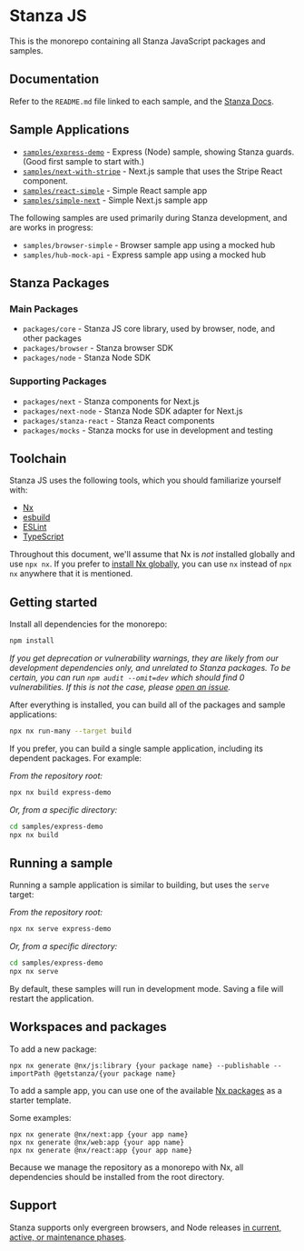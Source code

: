 # Stanza JS

This is the monorepo containing all Stanza JavaScript packages and samples.

## Documentation

Refer to the `README.md` file linked to each sample, and the [Stanza Docs](https://stanza-docs-git-main-stanza.vercel.app/).

## Sample Applications

- [`samples/express-demo`](./samples/express-demo/README.md) - Express (Node) sample, showing Stanza guards.  (Good first sample to start with.)
- [`samples/next-with-stripe`](./samples/next-with-stripe/README.md) - Next.js sample that uses the Stripe React component.
- [`samples/react-simple`](./samples/react-simple/README.md) - Simple React sample app
- [`samples/simple-next`](./samples/simple-next/README.md) - Simple Next.js sample app

The following samples are used primarily during Stanza development, and are works in progress:

- `samples/browser-simple` - Browser sample app using a mocked hub
- `samples/hub-mock-api` - Express sample app using a mocked hub

## Stanza Packages

### Main Packages

- `packages/core` - Stanza JS core library, used by browser, node, and other packages
- `packages/browser` - Stanza browser SDK
- `packages/node` - Stanza Node SDK

### Supporting Packages

- `packages/next` - Stanza components for Next.js
- `packages/next-node` - Stanza Node SDK adapter for Next.js
- `packages/stanza-react` - Stanza React components
- `packages/mocks` - Stanza mocks for use in development and testing

## Toolchain

Stanza JS uses the following tools, which you should familiarize yourself with:
- [Nx](https://nx.dev/)
- [esbuild](https://esbuild.github.io/)
- [ESLint](https://eslint.org/)
- [TypeScript](https://www.typescriptlang.org/)

Throughout this document, we'll assume that Nx is _not_ installed globally and use `npx nx`.
If you prefer to [install Nx globally](https://nx.dev/getting-started/installation#installing-nx-globally),
you can use `nx` instead of `npx nx` anywhere that it is mentioned.

## Getting started

Install all dependencies for the monorepo:

```sh
npm install
```

_If you get deprecation or vulnerability warnings, they are likely from our development dependencies only, and unrelated to Stanza packages.
To be certain, you can run `npm audit --omit=dev` which should find 0 vulnerabilities.  If this is not the case, please
[open an issue](https://github.com/StanzaSystems/stanza-js/issues)._

After everything is installed, you can build all of the packages and sample applications:

```sh
npx nx run-many --target build
```

If you prefer, you can build a single sample application, including its dependent packages. For example:

_From the repository root:_

```sh
npx nx build express-demo
```

_Or, from a specific directory:_

```sh
cd samples/express-demo
npx nx build
```

## Running a sample

Running a sample application is similar to building, but uses the `serve` target:

_From the repository root:_

```sh
npx nx serve express-demo
```

_Or, from a specific directory:_

```sh
cd samples/express-demo
npx nx serve
```

By default, these samples will run in development mode.  Saving a file will restart the application.

## Workspaces and packages

To add a new package:

```shell
npx nx generate @nx/js:library {your package name} --publishable --importPath @getstanza/{your package name}
```

To add a sample app, you can use one of the available [Nx packages](https://nx.dev/packages) as a starter template.

Some examples:

```shell
npx nx generate @nx/next:app {your app name}
npx nx generate @nx/web:app {your app name}
npx nx generate @nx/react:app {your app name}
```

Because we manage the repository as a monorepo with Nx, all dependencies should be installed from the root directory.

## Support

Stanza supports only evergreen browsers, and Node releases [in current, active, or maintenance phases](https://github.com/nodejs/release#release-schedule).
